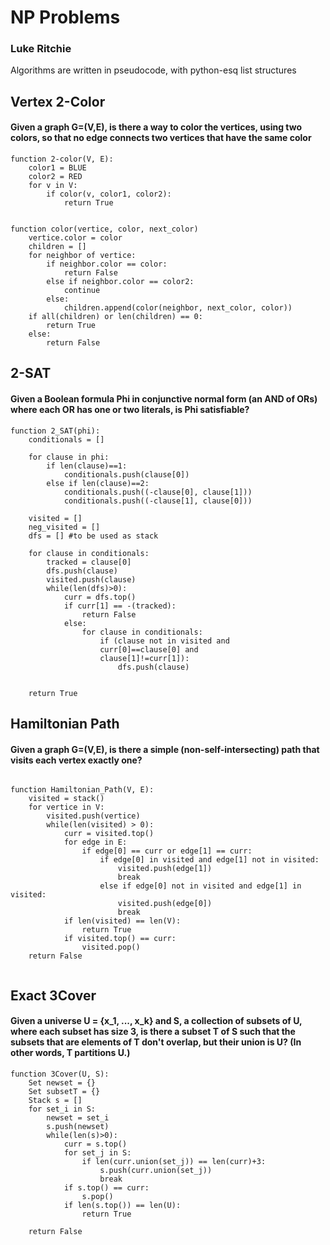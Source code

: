 # NP Problems
### Luke Ritchie
Algorithms are written in pseudocode, with python-esq list structures

## Vertex 2-Color
#### Given a graph G=(V,E), is there a way to color the vertices,  using two colors, so that no edge connects two vertices  that have the same color

```
function 2-color(V, E):
    color1 = BLUE
    color2 = RED
    for v in V:
        if color(v, color1, color2):
            return True


function color(vertice, color, next_color)
    vertice.color = color
    children = []
    for neighbor of vertice:
        if neighbor.color == color:
            return False
        else if neighbor.color == color2:
            continue
        else:
            children.append(color(neighbor, next_color, color))
    if all(children) or len(children) == 0:
        return True
    else:
        return False
``` 



## 2-SAT
#### Given a Boolean formula Phi in conjunctive normal form (an AND of ORs) where each OR has one or two literals, is Phi satisfiable?
```
function 2_SAT(phi):
    conditionals = []
 
    for clause in phi:
        if len(clause)==1:
            conditionals.push(clause[0])
        else if len(clause)==2:
            conditionals.push((-clause[0], clause[1]))
            conditionals.push((-clause[1], clause[0]))

    visited = []
    neg_visited = []
    dfs = [] #to be used as stack

    for clause in conditionals:
        tracked = clause[0]
        dfs.push(clause)
        visited.push(clause)
        while(len(dfs)>0):
            curr = dfs.top()
            if curr[1] == -(tracked):
                return False
            else:
                for clause in conditionals:
                    if (clause not in visited and 
                    curr[0]==clause[0] and 
                    clause[1]!=curr[1]):
                        dfs.push(clause)
    

    return True
```


## Hamiltonian Path
#### Given a graph G=(V,E), is there a simple (non-self-intersecting)  path that visits each vertex exactly one?
```

function Hamiltonian_Path(V, E):
    visited = stack()
    for vertice in V:
        visited.push(vertice)
        while(len(visited) > 0):
            curr = visited.top()
            for edge in E:
                if edge[0] == curr or edge[1] == curr:
                    if edge[0] in visited and edge[1] not in visited:
                        visited.push(edge[1])
                        break
                    else if edge[0] not in visited and edge[1] in visited:
                        visited.push(edge[0])
                        break
            if len(visited) == len(V):
                return True
            if visited.top() == curr:
                visited.pop()
    return False


```

## Exact 3Cover
#### Given a universe U = {x_1, ..., x_k} and S, a collection of subsets   of U, where each subset has size 3, is there a subset T of  S    such that the subsets that are elements of T don't overlap,   but their union is U?  (In other words, T partitions U.)

```
function 3Cover(U, S):
    Set newset = {}
    Set subsetT = {}
    Stack s = []
    for set_i in S:
        newset = set_i
        s.push(newset)
        while(len(s)>0):
            curr = s.top()
            for set_j in S:
                if len(curr.union(set_j)) == len(curr)+3:
                    s.push(curr.union(set_j))
                    break
            if s.top() == curr:
                s.pop()
            if len(s.top()) == len(U):
                return True
        
    return False

```

